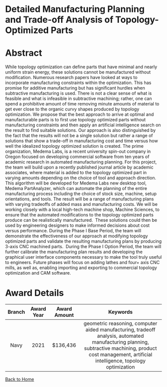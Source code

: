 
Detailed Manufacturing Planning and Trade-off Analysis of Topology-Optimized Parts
==================================================================================

# Abstract


While topology optimization can define parts that have minimal and nearly uniform strain energy, these solutions cannot be manufactured without modification. Numerous research papers have looked at ways to incorporate manufacturing constraints within the optimization. This has promise for additive manufacturing but has significant hurdles when subtractive manufacturing is used. There is not a clear sense of what is feasible and what is infeasible in subtractive machining; rather, one can spend a prohibitive amount of time removing minute amounts of material to get ever close to the organic curvy shapes produced by topology optimization. We propose that the best approach to arrive at optimal and manufacturable parts is to first use topology optimized parts without manufacturing constraints and then apply an artificial intelligence search on the result to find suitable solutions. Our approach is also distinguished by the fact that the results will not be a single solution but rather a range of solutions that show a trade-off in manufacturing cost and time versus how well the idealized topology optimized solution is created. The prime organization, Medema Labs, is a recent university spin-out company in Oregon focused on developing commercial software from ten years of academic research in automated manufacturing planning. For this project, the team will build upon a recently published journal article by academic associates, where material is added to the topology optimized part in varying amounts depending on the choice of tool and approach direction. This algorithm will be developed for Medema Labs new desktop tool, Medema PartAnalyzer, which can automate the planning of the entire manufacturing process including the choice of stock size, machine, setup orientations, and tools. The result will be a range of manufacturing plans with varying tradeoffs of added mass and manufacturing costs. We will be working closely with a local high-tech machine shop, Machine Sciences, to ensure that the automated modifications to the topology optimized parts produce can be realistically manufactured.  These solutions could then be used by engineering designers to make informed decisions about cost versus performance. During the Phase I Base Period, the team will demonstrate the effectiveness of our approach at modifying topology optimized parts and validate the resulting manufacturing plans by producing 3-axis CNC machined parts.  During the Phase I Option Period, the team will further calibrate the manufacturing plan results and developing the graphical user interface components necessary to make the tool truly useful to engineers. Future phases will focus on adding lathes and four+ axis CNC mills, as well as, enabling importing and exporting to commercial topology optimization and CAM software.  

# Award Details

|Branch|Award Year|Award Amount|Keywords|
| :---: | :---: | :---: | :---: |
|Navy|2021|$136,436|geometric reasoning, computer aided manufacturing, tradeoff analysis, automated manufacturing planning, subtractive machining, product cost management, artificial intelligence, topology optimization|
  
  


[Back to Home](https://github.com/chrischow/dod_sbir_awards/Reports/JH/#2192)